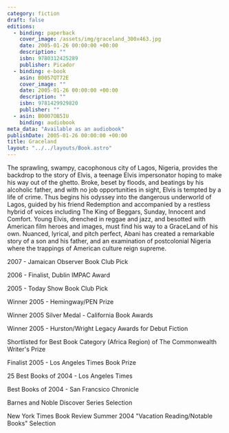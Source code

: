 ```yaml
---
category: fiction
draft: false
editions:
  - binding: paperback
    cover_image: /assets/img/graceland_300x463.jpg
    date: 2005-01-26 00:00:00 +00:00
    description: ""
    isbn: 9780312425289
    publisher: Picador
  - binding: e-book
    asin: B0057QT72E
    cover_image: ""
    date: 2005-01-26 00:00:00 +00:00
    description: ""
    isbn: 9781429929820
    publisher: ""
  - asin: B0007OB5IU
    binding: audiobook
meta_data: "Available as an audiobook"
publishDate: 2005-01-26 00:00:00 +00:00
title: Graceland
layout: "../../layouts/Book.astro"
---
```


The sprawling, swampy, cacophonous city of Lagos, Nigeria, provides the backdrop to the story of Elvis, a teenage Elvis impersonator hoping to make his way out of the ghetto. Broke, beset by floods, and beatings by his alcoholic father, and with no job opportunities in sight, Elvis is tempted by a life of crime. Thus begins his odyssey into the dangerous underworld of Lagos, guided by his friend Redemption and accompanied by a restless hybrid of voices including The King of Beggars, Sunday, Innocent and Comfort. Young Elvis, drenched in reggae and jazz, and besotted with American film heroes and images, must find his way to a GraceLand of his own. Nuanced, lyrical, and pitch perfect, Abani has created a remarkable story of a son and his father, and an examination of postcolonial Nigeria where the trappings of American culture reign supreme.

2007 - Jamaican Observer Book Club Pick

2006 - Finalist, Dublin IMPAC Award

2005 - Today Show Book Club Pick

Winner 2005 - Hemingway/PEN Prize

Winner 2005 Silver Medal - California Book Awards

Winner 2005 - Hurston/Wright Legacy Awards for Debut Fiction

Shortlisted for Best Book Category (Africa Region) of The Commonwealth Writer's Prize

Finalist 2005 - Los Angeles Times Book Prize

25 Best Books of 2004 - Los Angeles Times

Best Books of 2004 - San Francsico Chronicle

Barnes and Noble Discover Series Selection

New York Times Book Review Summer 2004 "Vacation Reading/Notable Books" Selection
